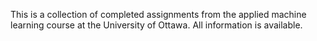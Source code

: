 This is a collection of completed assignments from the applied machine learning course at the University of Ottawa. All information is available.  
